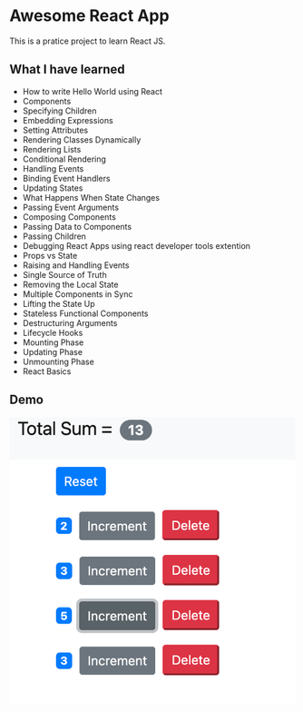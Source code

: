 # Awesome React App

This is a pratice project to learn React JS.

## What I have learned

- How to write Hello World using React
- Components
- Specifying Children
- Embedding Expressions
- Setting Attributes
- Rendering Classes Dynamically
- Rendering Lists
- Conditional Rendering
- Handling Events
- Binding Event Handlers
- Updating States
- What Happens When State Changes
- Passing Event Arguments
- Composing Components
- Passing Data to Components
- Passing Children
- Debugging React Apps using react developer tools extention
- Props vs State
- Raising and Handling Events
- Single Source of Truth
- Removing the Local State
- Multiple Components in Sync
- Lifting the State Up
- Stateless Functional Components
- Destructuring Arguments
- Lifecycle Hooks
- Mounting Phase
- Updating Phase
- Unmounting Phase
- React Basics

## Demo

<p align="center"><img src ="react-app-demo.png" /></p>
